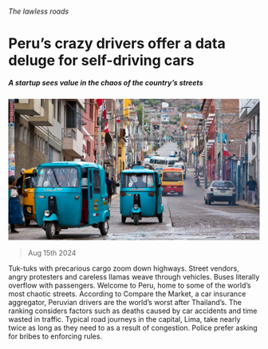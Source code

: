 ###### The lawless roads

# Peru’s crazy drivers offer a data deluge for self-driving cars 

##### A startup sees value in the chaos of the country’s streets 

![image](images/20240817_AMP503.jpg) 

> Aug 15th 2024 

Tuk-tuks with precarious cargo zoom down highways. Street vendors, angry protesters and careless llamas weave through vehicles. Buses literally overflow with passengers. Welcome to Peru, home to some of the world’s most chaotic streets. According to Compare the Market, a car insurance aggregator, Peruvian drivers are the world’s worst after Thailand’s. The ranking considers factors such as deaths caused by car accidents and time wasted in traffic. Typical road journeys in the capital, Lima, take nearly twice as long as they need to as a result of congestion. Police prefer asking for bribes to enforcing rules. 

